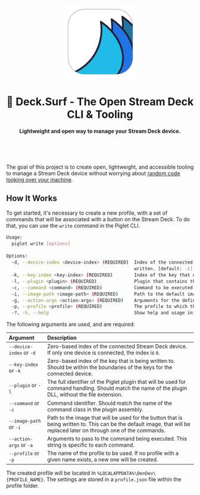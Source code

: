 <div align="center">
	<img alt="Piglet icon" src="images/logo.png" width="200" height="200" />
	<h1>🌊 Deck.Surf - The Open Stream Deck CLI & Tooling</h1>
	<p>
		<b>Lightweight and open way to manage your Stream Deck device.</b>
	</p>
	<br>
	<br>
	<br>
</div>

The goal of this project is to create open, lightweight, and accessible tooling to manage a Stream Deck device without worrying about [random code looking over your machine](https://twitter.com/DennisCode/status/1401230392527523856).

## How It Works

To get started, it's necessary to create a new profile, with a set of commands that will be associated with a button on the Stream Deck. To do that, you can use the `write` command in the Piglet CLI.

```bash
Usage:
  piglet write [options] 

Options:
  -d, --device-index <device-index> (REQUIRED)  Index of the connected device, to which a key setting should be
                                                written. [default: -1]
  -k, --key-index <key-index> (REQUIRED)        Index of the key that needs to be written. [default: -1]
  -l, --plugin <plugin> (REQUIRED)              Plugin that contains the relevant command. [default: ]
  -c, --command <command> (REQUIRED)            Command to be executed. [default: ]
  -i, --image-path <image-path> (REQUIRED)      Path to the default image for the button. [default: ]
  -g, --action-args <action-args> (REQUIRED)    Arguments for the defined action. [default: ]
  -p, --profile <profile> (REQUIRED)            The profile to which the command should be added. [default: ]
  -?, -h, --help                                Show help and usage information
```

The following arguments are used, and are required:

| Argument                 | Description |
|:-------------------------|:------------|
| `--device-index` or `-d` | Zero-based index of the connected Stream Deck device. If only one device is connected, the index is `0`. |
| `--key-index` or `-k`    | Zero-based index of the key that is being written to. Should be within the boundaries of the keys for the connected device. |
| `--plugin` or `-l`       | The full identifier of the Piglet plugin that will be used for command handling. Should match the name of the plugin DLL, without the file extension. |
| `--command` or `-c`      | Command identifier. Should match the name of the command class in the plugin assembly. |
| `--image-path` or `-i`   | Path to the image that will be used for the button that is being written to. This can be the default image, that will be replaced later on through one of the commands. |
| `--action-args` or `-a`  | Arguments to pass to the command being executed. This string is specific to each command. |
| `--profile` or `-p`      | The name of the profile to be used. If no profile with a given name exists, a new one will be created. |

The created profile will be located in `%LOCALAPPDATA%\DenDev\{PROFILE_NAME}`. The settings are stored in a `profile.json` file within the profile folder.

